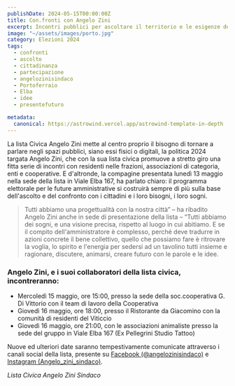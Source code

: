 ```yaml
---
publishDate: 2024-05-15T00:00:00Z
title: Con.fronti con Angelo Zini
excerpt: Incontri pubblici per ascoltare il territorio e le esigenze dei cittadini
image: "~/assets/images/porto.jpg"
category: Elezioni 2024
tags:
  - confronti 
  - ascolto
  - cittadinanza
  - partecipazione
  - angelozinisindaco
  - Portoferraio
  - Elba
  - idee
  - presentefuturo

metadata:
  canonical: https://astrowind.vercel.app/astrowind-template-in-depth
---
```


La lista Civica Angelo Zini mette al centro proprio il bisogno di tornare a parlare negli spazi pubblici, siano essi fisici o digitali, la politica 2024 targata Angelo Zini, che con la sua lista civica promuove a stretto giro una fitta serie di incontri con residenti nelle frazioni, associazioni di categoria, enti e cooperative.
E d'altronde, la compagine presentata lunedì 13 maggio nella sede della lista in Viale Elba 167, ha parlato chiaro: il programma elettorale per le future amministrative si costruirà sempre di più sulla base dell'ascolto e del confronto con i cittadini e i loro bisogni, i loro sogni.

> Tutti abbiamo una progettualità con la nostra città” – ha ribadito Angelo Zini anche in sede di presentazione della lista – “Tutti abbiamo dei sogni, e una visione precisa, rispetto al luogo in cui abitiamo. E se il compito dell'amministratore è complesso, perché deve tradurre in azioni concrete il bene collettivo, quello che possiamo fare è ritrovare la voglia, lo spirito e l'energia per sedersi ad un tavolino tutti insieme e ragionare, discutere, animarsi, creare futuro con le parole e le idee.

### Angelo Zini, e i suoi collaboratori della lista civica, incontreranno:

- Mercoledì 15 maggio, ore 15:00, presso la sede della soc.cooperativa G. Di Vittorio con il team di lavoro della Cooperativa
- Giovedì 16 maggio, ore 18:00, presso il Ristorante da Giacomino con la comunità di residenti del Viticcio
- Giovedì 16 maggio, ore 21:00, con le associazioni animaliste presso la sede del gruppo in Viale Elba 167 (Ex Pellegrini Studio Tattoo)

Nuove ed ulteriori date saranno tempestivamente comunicate attraverso i canali social della lista, presente su [Facebook (@angelozinisindaco)](https://www.facebook.com/profile.php?id=61558738936034) e [Instagram (Angelo_zini_sindaco)](https://www.instagram.com/angelo_zini_sindaco/).

_Lista Civica Angelo Zini Sindaco_
